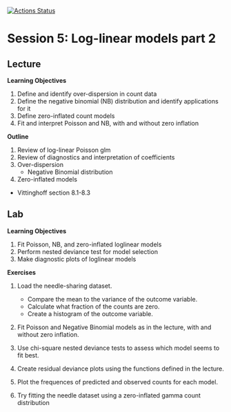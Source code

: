 <!-- badges: start -->
[![Actions Status](https://github.com/waldronbios2/session5/workflows/build/badge.svg)](https://github.com/waldronbios2/templatesession/actions)
<!-- badges: end -->

# Session 5: Log-linear models part 2

## Lecture

**Learning Objectives**

1. Define and identify over-dispersion in count data
2. Define the negative binomial (NB) distribution and identify applications for it
3. Define zero-inflated count models
4. Fit and interpret Poisson and NB, with and without zero inflation

**Outline**

1. Review of log-linear Poisson glm
2. Review of diagnostics and interpretation of coefficients
3. Over-dispersion
    + Negative Binomial distribution
4. Zero-inflated models

* Vittinghoff section 8.1-8.3

## Lab

**Learning Objectives**

1. Fit Poisson, NB, and zero-inflated loglinear models
2. Perform nested deviance test for model selection
3. Make diagnostic plots of loglinear models

**Exercises**

1. Load the needle-sharing dataset. 
    + Compare the mean to the variance of the outcome variable. 
    + Calculate what fraction of the counts are zero.
    + Create a histogram of the outcome variable.

2. Fit Poisson and Negative Binomial models as in the lecture, with and without zero inflation.

3. Use chi-square nested deviance tests to assess which model seems to fit best.

4. Create residual deviance plots using the functions defined in the lecture.

5. Plot the frequences of predicted and observed counts for each model.

6. Try fitting the needle dataset using a zero-inflated gamma count distribution
